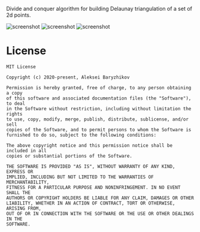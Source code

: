 Divide and conquer algorithm for building Delaunay triangulation of a set of 2d points.

![screenshot](delaunay_tri.png?raw=true "Random points")
![screenshot](delaunay_grid.png?raw=true "Points form a grid")
![screenshot](delaunay_cir.png?raw=true "Points on a circle")

# License
```
MIT License

Copyright (c) 2020-present, Aleksei Baryzhikov

Permission is hereby granted, free of charge, to any person obtaining a copy
of this software and associated documentation files (the "Software"), to deal
in the Software without restriction, including without limitation the rights
to use, copy, modify, merge, publish, distribute, sublicense, and/or sell
copies of the Software, and to permit persons to whom the Software is
furnished to do so, subject to the following conditions:

The above copyright notice and this permission notice shall be included in all
copies or substantial portions of the Software.

THE SOFTWARE IS PROVIDED "AS IS", WITHOUT WARRANTY OF ANY KIND, EXPRESS OR
IMPLIED, INCLUDING BUT NOT LIMITED TO THE WARRANTIES OF MERCHANTABILITY,
FITNESS FOR A PARTICULAR PURPOSE AND NONINFRINGEMENT. IN NO EVENT SHALL THE
AUTHORS OR COPYRIGHT HOLDERS BE LIABLE FOR ANY CLAIM, DAMAGES OR OTHER
LIABILITY, WHETHER IN AN ACTION OF CONTRACT, TORT OR OTHERWISE, ARISING FROM,
OUT OF OR IN CONNECTION WITH THE SOFTWARE OR THE USE OR OTHER DEALINGS IN THE
SOFTWARE.
```